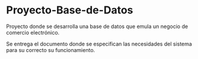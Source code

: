 # Proyecto-Base-de-Datos
Proyecto donde se desarrolla una base de datos que emula un negocio de comercio electrónico.

Se entrega el documento donde se especifican las necesidades del sistema para su correcto su funcionamiento.
